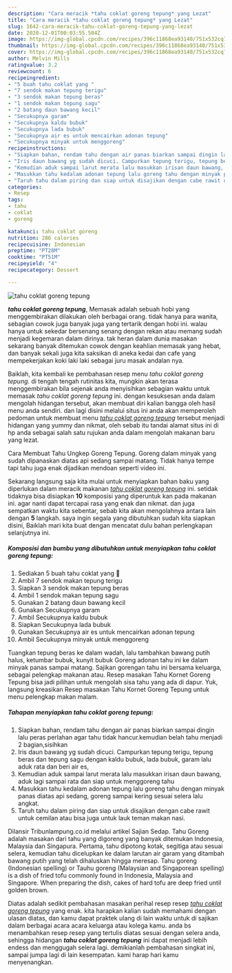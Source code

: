 ```yaml
---
description: "Cara meracik *tahu coklat goreng tepung* yang Lezat"
title: "Cara meracik *tahu coklat goreng tepung* yang Lezat"
slug: 1642-cara-meracik-tahu-coklat-goreng-tepung-yang-lezat
date: 2020-12-01T00:03:55.504Z
image: https://img-global.cpcdn.com/recipes/396c11868ea93140/751x532cq70/tahu-coklat-goreng-tepung-foto-resep-utama.jpg
thumbnail: https://img-global.cpcdn.com/recipes/396c11868ea93140/751x532cq70/tahu-coklat-goreng-tepung-foto-resep-utama.jpg
cover: https://img-global.cpcdn.com/recipes/396c11868ea93140/751x532cq70/tahu-coklat-goreng-tepung-foto-resep-utama.jpg
author: Melvin Mills
ratingvalue: 3.2
reviewcount: 6
recipeingredient:
- "5 buah tahu coklat yang "
- "7 sendok makan tepung terigu"
- "3 sendok makan tepung beras"
- "1 sendok makan tepung sagu"
- "2 batang daun bawang kecil"
- "Secukupnya garam"
- "Secukupnya kaldu bubuk"
- "Secukupnya lada bubuk"
- "Secukupnya air es untuk mencairkan adonan tepung"
- "Secukupnya minyak untuk menggoreng"
recipeinstructions:
- "Siapkan bahan, rendam tahu dengan air panas biarkan sampai dingin lalu peras perlahan agar tahu tidak hancur.kemudian belah tahu menjadi 2 bagian,sisihkan"
- "Iris daun bawang yg sudah dicuci. Campurkan tepung terigu, tepung beras dan tepung sagu dengan kaldu bubuk, lada bubuk, garam lalu aduk rata dan beri air es,"
- "Kemudian aduk sampai larut merata lalu masukkan irisan daun bawang, aduk lagi sampai rata dan siap untuk menggoreng tahu"
- "Masukkan tahu kedalam adonan tepung lalu goreng tahu dengan minyak panas diatas api sedang, goreng sampai kering sesuai selera lalu angkat."
- "Taruh tahu dalam piring dan siap untuk disajikan dengan cabe rawit untuk cemilan atau bisa juga untuk lauk teman makan nasi."
categories:
- Resep
tags:
- tahu
- coklat
- goreng

katakunci: tahu coklat goreng 
nutrition: 286 calories
recipecuisine: Indonesian
preptime: "PT28M"
cooktime: "PT51M"
recipeyield: "4"
recipecategory: Dessert

---
```



![*tahu coklat goreng tepung*](https://img-global.cpcdn.com/recipes/396c11868ea93140/751x532cq70/tahu-coklat-goreng-tepung-foto-resep-utama.jpg)

<b><i>*tahu coklat goreng tepung*</i></b>, Memasak adalah sebuah hobi yang menggembirakan dilakukan oleh berbagai orang. tidak hanya para wanita, sebagian cowok juga banyak juga yang tertarik dengan hobi ini. walau hanya untuk sekedar bersenang senang dengan rekan atau memang sudah menjadi kegemaran dalam dirinya. tak heran dalam dunia masakan sekarang banyak ditemukan cowok dengan keahlian memasak yang hebat, dan banyak sekali juga kita saksikan di aneka kedai dan cafe yang mempekerjakan koki laki laki sebagai juru masak andalan nya.

Baiklah, kita kembali ke pembahasan resep menu <i>*tahu coklat goreng tepung*</i>. di tengah tengah rutinitas kita, mungkin akan terasa menggembirakan bila sejenak anda menyisihkan sebagian waktu untuk memasak *tahu coklat goreng tepung* ini. dengan kesuksesan anda dalam mengolah hidangan tersebut, akan membuat diri kalian bangga oleh hasil menu anda sendiri. dan lagi disini melalui situs ini anda akan memperoleh pedoman untuk membuat menu <u>*tahu coklat goreng tepung*</u> tersebut menjadi hidangan yang yummy dan nikmat, oleh sebab itu tandai alamat situs ini di hp anda sebagai salah satu rujukan anda dalam mengolah makanan baru yang lezat.

Cara Membuat Tahu Ungkep Goreng Tepung. Goreng dalam minyak yang sudah dipanaskan diatas api sedang sampai matang. Tidak hanya tempe tapi tahu juga enak dijadikan mendoan seperti video ini.


Sekarang langsung saja kita mulai untuk menyiapkan bahan baku yang diperlukan dalam meracik makanan <u><i>*tahu coklat goreng tepung*</i></u> ini. setidak tidaknya bisa disiapkan <b>10</b> komposisi yang diperuntuk kan pada makanan ini. agar nanti dapat tercapai rasa yang enak dan nikmat. dan juga sempatkan waktu kita sebentar, sebab kita akan mengolahnya antara lain dengan <b>5</b> langkah. saya ingin segala yang dibutuhkan sudah kita siapkan disini, Baiklah mari kita buat dengan mencatat dulu bahan perlengkapan selanjutnya ini.

<!--inarticleads1-->

##### Komposisi dan bumbu yang dibutuhkan untuk menyiapkan *tahu coklat goreng tepung*:

1. Sediakan 5 buah tahu coklat yang 📐
1. Ambil 7 sendok makan tepung terigu
1. Siapkan 3 sendok makan tepung beras
1. Ambil 1 sendok makan tepung sagu
1. Gunakan 2 batang daun bawang kecil
1. Gunakan Secukupnya garam
1. Ambil Secukupnya kaldu bubuk
1. Siapkan Secukupnya lada bubuk
1. Gunakan Secukupnya air es untuk mencairkan adonan tepung
1. Ambil Secukupnya minyak untuk menggoreng


Tuangkan tepung beras ke dalam wadah, lalu tambahkan bawang putih halus, ketumbar bubuk, kunyit bubuk Goreng adonan tahu ini ke dalam minyak panas sampai matang. Sajikan gorengan tahu ini bersama keluarga, sebagai pelengkap makanan atau. Resep masakan Tahu Kornet Goreng Tepung bisa jadi pilihan untuk mengolah sisa tahu yang ada di dapur. Yuk, langsung kreasikan Resep masakan Tahu Kornet Goreng Tepung untuk menu pelengkap makan malam. 

<!--inarticleads2-->

##### Tahapan menyiapkan *tahu coklat goreng tepung*:

1. Siapkan bahan, rendam tahu dengan air panas biarkan sampai dingin lalu peras perlahan agar tahu tidak hancur.kemudian belah tahu menjadi 2 bagian,sisihkan
1. Iris daun bawang yg sudah dicuci. Campurkan tepung terigu, tepung beras dan tepung sagu dengan kaldu bubuk, lada bubuk, garam lalu aduk rata dan beri air es,
1. Kemudian aduk sampai larut merata lalu masukkan irisan daun bawang, aduk lagi sampai rata dan siap untuk menggoreng tahu
1. Masukkan tahu kedalam adonan tepung lalu goreng tahu dengan minyak panas diatas api sedang, goreng sampai kering sesuai selera lalu angkat.
1. Taruh tahu dalam piring dan siap untuk disajikan dengan cabe rawit untuk cemilan atau bisa juga untuk lauk teman makan nasi.


Dilansir Tribunlampung.co.id melalui artikel Sajian Sedap. Tahu Goreng adalah masakan dari tahu yang digoreng yang banyak ditemukan Indonesia, Malaysia dan Singapura. Pertama, tahu dipotong kotak, segitiga atau sesuai selera, kemudian tahu dicelupkan ke dalam larutan air garam yang ditambah bawang putih yang telah dihaluskan hingga meresap. Tahu goreng (Indonesian spelling) or Tauhu goreng (Malaysian and Singaporean spelling) is a dish of fried tofu commonly found in Indonesia, Malaysia and Singapore. When preparing the dish, cakes of hard tofu are deep fried until golden brown. 

Diatas adalah sedikit pembahasan masakan perihal resep resep <u>*tahu coklat goreng tepung*</u> yang enak. kita harapkan kalian sudah memahami dengan ulasan diatas, dan kamu dapat praktek ulang di lain waktu untuk di sajikan dalam berbagai acara acara keluarga atau kolega kamu. anda bs menambahkan resep resep yang tertulis diatas sesuai dengan selera anda, sehingga hidangan <b>*tahu coklat goreng tepung*</b> ini dapat menjadi lebih endess dan menggugah selera lagi. demikianlah pembahasan singkat ini, sampai jumpa lagi di lain kesempatan. kami harap hari kamu menyenangkan.
